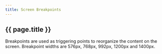 ```yaml
---
title: Screen Breakpoints
---
```


## {{ page.title }}

Breakpoints are used as triggering points to reorganize the content on the screen. Breakpoint widths are 576px, 768px, 992px, 1200px and 1400px.